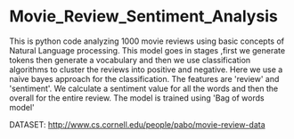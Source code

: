 # Movie_Review_Sentiment_Analysis
This is python code analyzing 1000 movie reviews using basic concepts of Natural Language processing. This model goes in stages ,first we generate tokens then generate a vocabulary and then we use classification algorithms to cluster the reviews into positive and negative. Here we use a naive bayes approach for the classification. The features are 'review' and 'sentiment'. We calculate a sentiment value for all the words and then the overall for the entire review. The model is trained using 'Bag of words model'

DATASET:  http://www.cs.cornell.edu/people/pabo/movie-review-data
